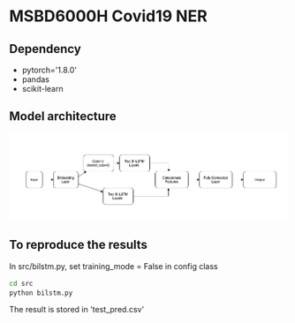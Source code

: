 # MSBD6000H Covid19 NER

## Dependency
 - pytorch='1.8.0'
 - pandas
 - scikit-learn

## Model architecture
![alt text](doc/lstm_model.png)  

## To reproduce the results
In src/bilstm.py, set training_mode = False in config class  

```bash
cd src
python bilstm.py
```
The result is stored in 'test_pred.csv'   
